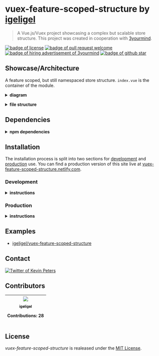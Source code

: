 # vuex-feature-scoped-structure by <a href="https://github.com/igeligel">igeligel</a>

> A Vue.js/Vuex project showcasing a complex but scalable store structure. This
> project was created in cooperation with
> [3yourmind](https://github.com/3YOURMIND).

<a href="./License.md"><img src="https://img.shields.io/github/license/igeligel/vuex-feature-scoped-structure.svg" alt="badge of license" /></a>
<a href="https://github.com/igeligel/vuex-feature-scoped-structure/pulls"><img src="https://img.shields.io/badge/PR-welcome-green.svg" alt="badge of pull request welcome" /></a>
<a href="https://www.3yourmind.com/career"><img src="https://img.shields.io/badge/3YOURMIND-Hiring-brightgreen.svg" alt="badge of hiring advertisement of 3yourmind" /></a>
<a href="https://github.com/igeligel/vuex-feature-scoped-structure/stargazers"><img src="https://img.shields.io/github/stars/igeligel/vuex-feature-scoped-structure.svg?style=social&label=Stars" alt="badge of github star" /></a>

## Showcase/Architecture

A feature scoped, but still namespaced store structure. `index.vue` is the
container of the module.

<p><details>
  <summary><b>diagram</b></summary>
  <p><img src="./docs/structure.png" alt="structure of the store system" /></p>
</details></p>

<p><details>
  <summary><b>file structure</b></summary>
  <img src="./docs/vs-code-folder-structure.png" alt="structure of the store system in visual studio code" />
</details></p>

## Dependencies

<p><details>
  <summary><b>npm dependencies</b></summary>

| Dependency | Version |
| ---------- | ------- |
| vue        | ^2.5.13 |
| vue-router | ^3.0.1  |
| vuex       | ^3.0.1  |

</details></p>

## Installation

The installation process is split into two sections for
[development](#development) and [production](#production) use. You can find a
production version of this site live at
[vuex-feature-scoped-structure.netlify.com](https://vuex-feature-scoped-structure.netlify.com/).

### Development

<p><details>
  <summary><b>instructions</b></summary>

#### Using npm

```shell
npm install
npm run dev
```

#### Using yarn

```shell
yarn install
yarn run dev
```

</details></p>

### Production

<p><details>
  <summary><b>instructions</b></summary>

#### Using npm

```shell
npm install
npm run build
```

#### Using yarn

```shell
yarn install
yarn run build
```

</details></p>

## Examples

* [igeligel/vuex-feature-scoped-structure](https://github.com/igeligel/vuex-feature-scoped-structure)

## Contact

<a href="https://twitter.com/kevinpeters_"><img src="https://img.shields.io/badge/Contact-Twitter-1da1f2.svg" alt="Twitter of Kevin Peters"></a>

## Contributors

<table><thead><tr><th align="center"><a href="https://github.com/igeligel"><img src="https://avatars2.githubusercontent.com/u/12736734?v=3" width="100px;" style="max-width:100%;"><br><sub>igeligel</sub></a><br><p>Contributions: 28</p></th></tbody></table>

## License

_vuex-feature-scoped-structure_ is realeased under the
[MIT License](/License.md).
